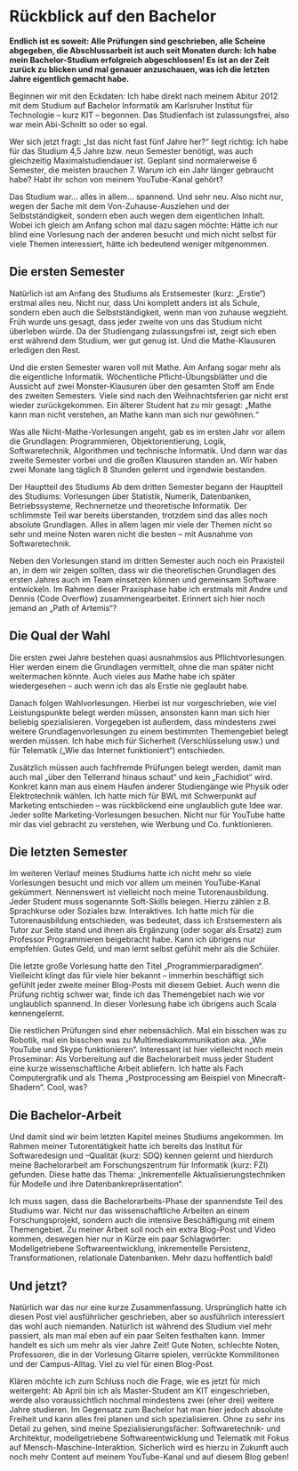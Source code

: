 # Rückblick auf den Bachelor

**Endlich ist es soweit: Alle Prüfungen sind geschrieben, alle Scheine abgegeben, die Abschlussarbeit ist auch seit Monaten durch: Ich habe mein Bachelor-Studium erfolgreich abgeschlossen! Es ist an der Zeit zurück zu blicken und mal genauer anzuschauen, was ich die letzten Jahre eigentlich gemacht habe.**
 

Beginnen wir mit den Eckdaten: Ich habe direkt nach meinem Abitur 2012 mit dem Studium auf Bachelor Informatik am Karlsruher Institut für Technologie – kurz KIT – begonnen. Das Studienfach ist zulassungsfrei, also war mein Abi-Schnitt so oder so egal.

 

Wer sich jetzt fragt: „Ist das nicht fast fünf Jahre her?“ liegt richtig: Ich habe für das Studium 4,5 Jahre bzw. neun Semester benötigt, was auch gleichzeitig Maximalstudiendauer ist. Geplant sind normalerweise 6 Semester, die meisten brauchen 7. Warum ich ein Jahr länger gebraucht habe? Habt ihr schon von meinem YouTube-Kanal gehört?

 

Das Studium war… alles in allem… spannend. Und sehr neu. Also nicht nur, wegen der Sache mit dem Von-Zuhause-Ausziehen und der Selbstständigkeit, sondern eben auch wegen dem eigentlichen Inhalt. Wobei ich gleich am Anfang schon mal dazu sagen möchte: Hätte ich nur blind eine Vorlesung nach der anderen besucht und mich nicht selbst für viele Themen interessiert, hätte ich bedeutend weniger mitgenommen.

 

## Die ersten Semester
Natürlich ist am Anfang des Studiums als Erstsemester (kurz: „Erstie“) erstmal alles neu. Nicht nur, dass Uni komplett anders ist als Schule, sondern eben auch die Selbstständigkeit, wenn man von zuhause wegzieht. Früh wurde uns gesagt, dass jeder zweite von uns das Studium nicht überleben würde. Da der Studiengang zulassungsfrei ist, zeigt sich eben erst während dem Studium, wer gut genug ist. Und die Mathe-Klausuren erledigen den Rest.

 

Und die ersten Semester waren voll mit Mathe. Am Anfang sogar mehr als die eigentliche Informatik. Wöchentliche Pflicht-Übungsblätter und die Aussicht auf zwei Monster-Klausuren über den gesamten Stoff am Ende des zweiten Semesters. Viele sind nach den Weihnachtsferien gar nicht erst wieder zurückgekommen. Ein älterer Student hat zu mir gesagt: „Mathe kann man nicht verstehen, an Mathe kann man sich nur gewöhnen.“

 

Was alle Nicht-Mathe-Vorlesungen angeht, gab es im ersten Jahr vor allem die Grundlagen: Programmieren, Objektorientierung, Logik, Softwaretechnik, Algorithmen und technische Informatik. Und dann war das zweite Semester vorbei und die großen Klausuren standen an. Wir haben zwei Monate lang täglich 8 Stunden gelernt und irgendwie bestanden.

 

Der Hauptteil des Studiums
Ab dem dritten Semester begann der Hauptteil des Studiums: Vorlesungen über Statistik, Numerik, Datenbanken, Betriebssysteme, Rechnernetze und theoretische Informatik. Der schlimmste Teil war bereits überstanden, trotzdem sind das alles noch absolute Grundlagen. Alles in allem lagen mir viele der Themen nicht so sehr und meine Noten waren nicht die besten – mit Ausnahme von Softwaretechnik.

 

Neben den Vorlesungen stand im dritten Semester auch noch ein Praxisteil an, in dem wir zeigen sollten, dass wir die theoretischen Grundlagen des ersten Jahres auch im Team einsetzen können und gemeinsam Software entwickeln. Im Rahmen dieser Praxisphase habe ich erstmals mit Andre und Dennis (Code Overflow) zusammengearbeitet. Erinnert sich hier noch jemand an „Path of Artemis“?

 

## Die Qual der Wahl
Die ersten zwei Jahre bestehen quasi ausnahmslos aus Pflichtvorlesungen. Hier werden einem die Grundlagen vermittelt, ohne die man später nicht weitermachen könnte. Auch vieles aus Mathe habe ich später wiedergesehen – auch wenn ich das als Erstie nie geglaubt habe.

 

Danach folgen Wahlvorlesungen. Hierbei ist nur vorgeschrieben, wie viel Leistungspunkte belegt werden müssen, ansonsten kann man sich hier beliebig spezialisieren. Vorgegeben ist außerdem, dass mindestens zwei weitere Grundlagenvorlesungen zu einem bestimmten Themengebiet belegt werden müssen. Ich habe mich für Sicherheit (Verschlüsselung usw.) und für Telematik („Wie das Internet funktioniert“) entschieden.

 

Zusätzlich müssen auch fachfremde Prüfungen belegt werden, damit man auch mal „über den Tellerrand hinaus schaut“ und kein „Fachidiot“ wird. Konkret kann man aus einem Haufen anderer Studiengänge wie Physik oder Elektrotechnik wählen. Ich hatte mich für BWL mit Schwerpunkt auf Marketing entschieden – was rückblickend eine unglaublich gute Idee war. Jeder sollte Marketing-Vorlesungen besuchen. Nicht nur für YouTube hatte mir das viel gebracht zu verstehen, wie Werbung und Co. funktionieren.

 

## Die letzten Semester
Im weiteren Verlauf meines Studiums hatte ich nicht mehr so viele Vorlesungen besucht und mich vor allem um meinen YouTube-Kanal gekümmert. Nennenswert ist vielleicht noch meine Tutorenausbildung. Jeder Student muss sogenannte Soft-Skills belegen. Hierzu zählen z.B. Sprachkurse oder Soziales bzw. Interaktives. Ich hatte mich für die Tutorenausbildung entschieden, was bedeutet, dass ich Erstsemestern als Tutor zur Seite stand und ihnen als Ergänzung (oder sogar als Ersatz) zum Professor Programmieren beigebracht habe. Kann ich übrigens nur empfehlen. Gutes Geld, und man lernt selbst gefühlt mehr als die Schüler.

 

Die letzte große Vorlesung hatte den Titel „Programmierparadigmen“. Vielleicht klingt das für viele hier bekannt – immerhin beschäftigt sich gefühlt jeder zweite meiner Blog-Posts mit diesem Gebiet. Auch wenn die Prüfung richtig schwer war, finde ich das Themengebiet nach wie vor unglaublich spannend. In dieser Vorlesung habe ich übrigens auch Scala kennengelernt.

 

Die restlichen Prüfungen sind eher nebensächlich. Mal ein bisschen was zu Robotik, mal ein bisschen was zu Multimediakommunikation aka. „Wie YouTube und Skype funktionieren“. Interessant ist hier vielleicht noch mein Proseminar: Als Vorbereitung auf die Bachelorarbeit muss jeder Student eine kurze wissenschaftliche Arbeit abliefern. Ich hatte als Fach Computergrafik und als Thema „Postprocessing am Beispiel von Minecraft-Shadern“. Cool, was?

 

## Die Bachelor-Arbeit
Und damit sind wir beim letzten Kapitel meines Studiums angekommen. Im Rahmen meiner Tutorentätigkeit hatte ich bereits das Institut für Softwaredesign und –Qualität (kurz: SDQ) kennen gelernt und hierdurch meine Bachelorarbeit am Forschungszentrum für Informatik (kurz: FZI) gefunden. Diese hatte das Thema: „Inkrementelle Aktualisierungstechniken für Modelle und ihre Datenbankrepräsentation“.

 

Ich muss sagen, dass die Bachelorarbeits-Phase der spannendste Teil des Studiums war. Nicht nur das wissenschaftliche Arbeiten an einem Forschungsprojekt, sondern auch die intensive Beschäftigung mit einem Themengebiet. Zu meiner Arbeit soll noch ein extra Blog-Post und Video kommen, deswegen hier nur in Kürze ein paar Schlagwörter: Modellgetriebene Softwareentwicklung, inkrementelle Persistenz, Transformationen, relationale Datenbanken. Mehr dazu hoffentlich bald!

 

## Und jetzt?
Natürlich war das nur eine kurze Zusammenfassung. Ursprünglich hatte ich diesen Post viel ausführlicher geschrieben, aber so ausführlich interessiert das wohl auch niemanden. Natürlich ist während des Studium viel mehr passiert, als man mal eben auf ein paar Seiten festhalten kann. Immer handelt es sich um mehr als vier Jahre Zeit! Gute Noten, schlechte Noten, Professoren, die in der Vorlesung Gitarre spielen, verrückte Kommilitonen und der Campus-Alltag. Viel zu viel für einen Blog-Post.

 

Klären möchte ich zum Schluss noch die Frage, wie es jetzt für mich weitergeht: Ab April bin ich als Master-Student am KIT eingeschrieben, werde also voraussichtlich nochmal mindestens zwei (eher drei) weitere Jahre studieren. Im Gegensatz zum Bachelor hat man hier jedoch absolute Freiheit und kann alles frei planen und sich spezialisieren. Ohne zu sehr ins Detail zu gehen, sind meine Spezialisierungsfächer: Softwaretechnik- und Architektur, modellgetriebene Softwareentwicklung und Telematik mit Fokus auf Mensch-Maschine-Interaktion. Sicherlich wird es hierzu in Zukunft auch noch mehr Content auf meinem YouTube-Kanal und auf diesem Blog geben!